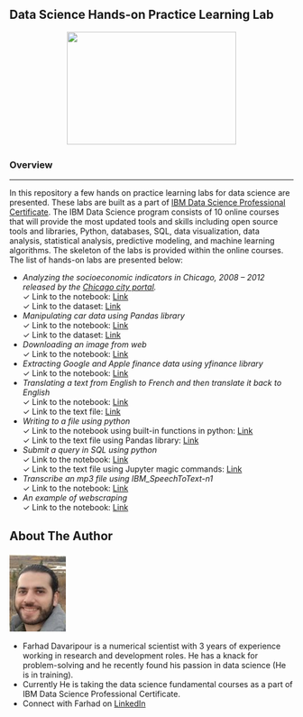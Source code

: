 ## Data Science Hands-on Practice Learning Lab
<p align="center">
  <img src="https://cdn.pixabay.com/photo/2016/12/22/13/35/analytics-1925495_1280.png"width="300" height="200" />
</p>

### Overview
* * *
In this repository a few hands on practice learning labs for data science are presented. These labs are built as a part of [IBM Data Science Professional Certificate](https://www.coursera.org/professional-certificates/ibm-data-science?#courses). The IBM Data Science program consists of 10 online courses that will provide the most updated tools and skills including open source tools and libraries, Python, databases, SQL, data visualization, data analysis, statistical analysis, predictive modeling, and machine learning algorithms. The skeleton of the labs is provided within the online courses. The list of hands-on labs are presented below:

- _Analyzing the socioeconomic indicators in Chicago, 2008 – 2012 released by the [Chicago city portal](https://data.cityofchicago.org/Health-Human-Services/Census-Data-Selected-socioeconomic-indicators-in-C/kn9c-c2s2?utm_id=NA-SkillsNetwork-Channel-SkillsNetworkCoursesIBMDeveloperSkillsNetworkDB0201ENSkillsNetwork20127838-2021-01-01)._   
    ✓ Link to the notebook: [Link](https://github.com/Farhad-Davaripour/Python-for-Data-Science-AI-Development/blob/main/Data_Exploratory_Analysis-Socioeconomic_Indicator_City_of_Chicago.ipynb)   
    ✓ Link to the dataset: [Link](https://data.cityofchicago.org/api/views/kn9c-c2s2/rows.csv?accessType=DOWNLOAD)  
- _Manipulating car data using Pandas library_   
    ✓ Link to the notebook: [Link](https://github.com/Farhad-Davaripour/Python-for-Data-Science-AI-Development/blob/main/Data_Manipulation-Using_Pandas.ipynb)   
    ✓ Link to the dataset: [Link](https://www.kaggle.com/CooperUnion/cardataset/download)  
- _Downloading an image from web_   
    ✓ Link to the notebook: [Link](https://github.com/Farhad-Davaripour/Python-for-Data-Science-AI-Development/blob/main/Download_Image_From_Web.ipynb)   
- _Extracting Google and Apple finance data using yfinance library_   
    ✓ Link to the notebook: [Link](https://github.com/Farhad-Davaripour/Python-for-Data-Science-AI-Development/blob/main/Extracting_Finance_Data_Using_yfinance_Library.ipynb)   
- _Translating a text from English to French and then translate it back to English_   
    ✓ Link to the notebook: [Link](https://github.com/Farhad-Davaripour/Python-for-Data-Science-AI-Development/blob/main/IBMlanguageTranslator-93/IBMlanguageTranslator-93.ipynb)   
    ✓ Link to the text file: [Link](https://github.com/Farhad-Davaripour/Python-for-Data-Science-AI-Development/blob/main/IBMlanguageTranslator-93/TextFile.txt)  
- _Writing to a file using python_   
    ✓ Link to the notebook using built-in functions in python: [Link](https://github.com/Farhad-Davaripour/Python-for-Data-Science-AI-Development/blob/main/Write_To_File/Write_To_File.ipynb)   
    ✓ Link to the text file using Pandas library: [Link](https://github.com/Farhad-Davaripour/Python-for-Data-Science-AI-Development/blob/main/Write_To_File/WriteToFile_UsingPandas.ipynb)
- _Submit a query in SQL using python_   
    ✓ Link to the notebook: [Link](https://github.com/Farhad-Davaripour/Python-for-Data-Science-AI-Development/blob/main/SQL_Using_Python/SQL_Using_Python.ipynb)   
    ✓ Link to the text file using Jupyter magic commands: [Link](https://github.com/Farhad-Davaripour/Python-for-Data-Science-AI-Development/blob/main/SQL_Using_Python/SQL_Using_Python_AND_Jupyter_Magic_Command.ipynb)     
- _Transcribe an mp3 file using IBM_SpeechToText-n1_   
    ✓ Link to the notebook: [Link](https://github.com/Farhad-Davaripour/Python-for-Data-Science-AI-Development/blob/main/Transcribe_mp3-Using_IBM_SpeechToText-n1.ipynb)  
- _An example of webscraping_   
    ✓ Link to the notebook: [Link](https://github.com/Farhad-Davaripour/Python-for-Data-Science-AI-Development/blob/main/Webscraping.ipynb)   


## About The Author

![image](MyImage-GitHub.jpg)


- Farhad Davaripour is a numerical scientist with 3 years of experience working in research and development roles. He has a knack for problem-solving and he recently found his passion in data science (He is in training).
- Currently He is taking the data science fundamental courses as a part of IBM Data Science Professional Certificate. 
- Connect with Farhad on [LinkedIn](https://www.linkedin.com/in/farhad-davaripour/)
